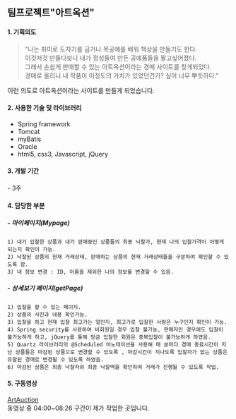 <H2>팀프로젝트"아트옥션"</H2>


<H4>1. 기획의도</H4>
  
  >"나는 취미로 도자기를 굽거나 목공예를 배워 책상을 만들기도 한다.   
  이것저것 만들다보니 내가 정성들여 만든 공예품들을 팔고싶어졌다.   
  그래서 손쉽게 판매할 수 있는 아트옥션이라는 경매 사이트를 찾게되었다.   
  경매로 올리니 내 작품이 이정도의 가치가 있었던건가? 싶어 너무 뿌듯하다."   
  
  이런 의도로 아트옥션이라는 사이트를 만들게 되었습니다.
  
<H4>2. 사용한 기술 및 라이브러리</H4>
  
  - Spring framework <br>
  - Tomcat <br>
  - myBatis<br>
  - Oracle <br>
  - html5, css3, Javascript, jQuery <br>
  
<H4>3. 개발 기간</H4>
  - 3주
  
<H4>4. 담당한 부분</H4>
  
  <H5>- 마이페이지(Mypage)</H5>
  
    1) 내가 입찰한 상품과 내가 판매중인 상품들의 최종 낙찰가, 현재 나의 입찰가격이 어떻게 되는지 확인이 가능.
    2) 낙찰된 상품의 현재 거래상태, 판매하는 상품의 현재 거래상태들을 구분하여 확인할 수 있도록 함.
    3) 내 정보 변경 : ID, 이름을 제외한 나의 정보를 변경할 수 있음.
  
  <H5>- 상세보기 페이지(getPage)</H5>
    
    1) 입찰을 할 수 있는 페이지.
    2) 상품의 사진과 내용 확인가능.
    3) 입찰을 하고 현재 입찰 최고가는 얼만지, 최고가로 입찰한 사람은 누구인지 확인이 가능.
    4) Spring security를 사용하여 비회원일 경우 입찰 불가능, 판매자인 경우에도 입찰이 불가능하게 하고, jQuery를 통해 방금 입찰한 회원은 중복입찰이 불가능하게 하였음.
    5) Quartz 라이브러리의 @Scheduled 어노테이션을 사용해 매 분마다 경매 종료시간이 지난 상품들은 마감된 상품으로 변경할 수 있도록 , 마감시간이 지나도록 입찰자가 없는 상품은 유찰된 경매로 변경될 수 있도록 하였음.
    6) 마감된 상품은 최종 낙찰자와 최종 낙찰액을 확인하여 거래가 진행될 수 있도록 작업.
    
<H4>5. 구동영상</H4>

[ArtAuction](https://www.youtube.com/watch?v=iAMLHNiz1iY&t=518s, "Youtube 구동영상")<br>
동영상 중 04:00~08:26 구간이 제가 작업한 곳입니다.

    
    
